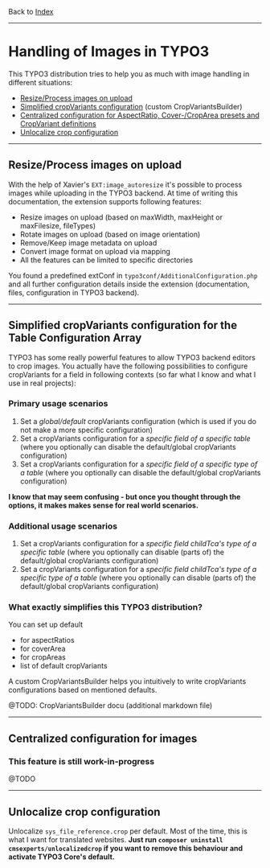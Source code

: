 Back to [Index](../Index.md)

---

# Handling of Images in TYPO3

This TYPO3 distribution tries to help you as much with image handling in different situations:

- [Resize/Process images on upload](#resize/process-images-on-upload)
- [Simplified cropVariants configuration](#simplified-cropvariants-configuration-for-the-table-configuration-array) (custom CropVariantsBuilder)
- [Centralized configuration for AspectRatio, Cover-/CropArea presets and CropVariant definitions](#centralized-configuration-for-images)
- [Unlocalize crop configuration](#unlocalize-crop-configuration)

---

## Resize/Process images on upload

With the help of Xavier's `EXT:image_autoresize` it's possible to process images while uploading in the TYPO3 backend. At time of writing this documentation, the extension supports following features:

* Resize images on upload (based on maxWidth, maxHeight or maxFilesize, fileTypes)
* Rotate images on upload (based on image orientation)
* Remove/Keep image metadata on upload
* Convert image format on upload via mapping
* All the features can be limited to specific directories

You found a predefined extConf in `typo3conf/AdditionalConfiguration.php` and all further configuration details inside the extension (documentation, files, configuration in TYPO3 backend).

---

## Simplified cropVariants configuration for the Table Configuration Array

TYPO3 has some really powerful features to allow TYPO3 backend editors to crop images. You actually have the following possibilities to configure cropVariants for a field in following contexts (so far what I know and what I use in real projects):

### Primary usage scenarios

1. Set a *global/default* cropVariants configuration (which is used if you do not make a more specific configuration)
1. Set a cropVariants configuration for a *specific field of a specific table* (where you optionally can disable the default/global cropVariants configuration)
1. Set a cropVariants configuration for a *specific field of a specific type of a table* (where you optionally can disable the default/global cropVariants configuration)

**I know that may seem confusing - but once you thought through the options, it makes makes sense for real world scenarios.**

### Additional usage scenarios

1. Set a cropVariants configuration for a *specific field childTca's type of a specific table* (where you optionally can disable (parts of) the default/global cropVariants configuration)
1. Set a cropVariants configuration for a *specific field childTca's type of a specific type of a table* (where you optionally can disable (parts of) the default/global cropVariants configuration)

### What exactly simplifies this TYPO3 distribution?

You can set up default
* for aspectRatios
* for coverArea
* for cropAreas
* list of default cropVariants

A custom CropVariantsBuilder helps you intuitively to write cropVariants configurations based on mentioned defaults.

@TODO: CropVariantsBuilder docu (additional markdown file)

---

## Centralized configuration for images
### This feature is still work-in-progress

@TODO

---

## Unlocalize crop configuration

Unlocalize `sys_file_reference.crop` per default. Most of the time, this is what I want for translated websites. **Just run `composer uninstall cmsexperts/unlocalizedcrop` if you want to remove this behaviour and activate TYPO3 Core's default.**
